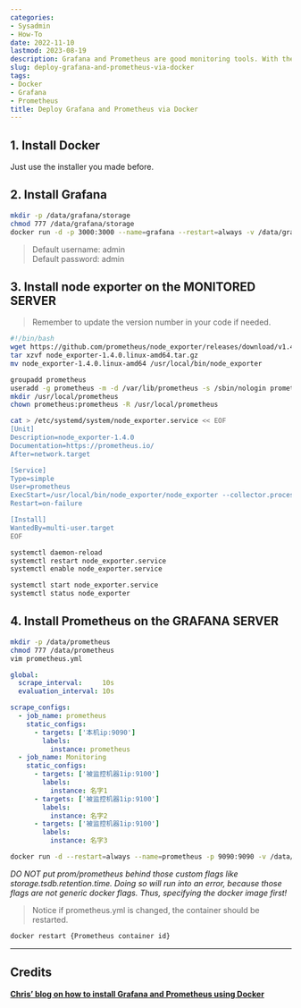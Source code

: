 ```yaml
---
categories:
- Sysadmin
- How-To
date: 2022-11-10
lastmod: 2023-08-19
description: Grafana and Prometheus are good monitoring tools. With the use of Docker, the deployment of these two gets way easier.
slug: deploy-grafana-and-prometheus-via-docker
tags:
- Docker
- Grafana
- Prometheus
title: Deploy Grafana and Prometheus via Docker
---
```


## 1. Install Docker
Just use the installer you made before.

## 2. Install Grafana

```bash
mkdir -p /data/grafana/storage
chmod 777 /data/grafana/storage
docker run -d -p 3000:3000 --name=grafana --restart=always -v /data/grafana/storage:/var/lib/grafana grafana/grafana
```

> Default username: admin  
> Default password: admin

## 3. Install node exporter on the MONITORED SERVER

> Remember to update the version number in your code if needed.

```bash
#!/bin/bash
wget https://github.com/prometheus/node_exporter/releases/download/v1.4.0/node_exporter-1.4.0.linux-amd64.tar.gz
tar xzvf node_exporter-1.4.0.linux-amd64.tar.gz
mv node_exporter-1.4.0.linux-amd64 /usr/local/bin/node_exporter

groupadd prometheus
useradd -g prometheus -m -d /var/lib/prometheus -s /sbin/nologin prometheus
mkdir /usr/local/prometheus
chown prometheus:prometheus -R /usr/local/prometheus

cat > /etc/systemd/system/node_exporter.service << EOF
[Unit]
Description=node_exporter-1.4.0
Documentation=https://prometheus.io/
After=network.target

[Service]
Type=simple
User=prometheus
ExecStart=/usr/local/bin/node_exporter/node_exporter --collector.processes --collector.filesystem.ignored-mount-points=^/(sys|proc|dev|host|etc)($|/)
Restart=on-failure

[Install]
WantedBy=multi-user.target
EOF

systemctl daemon-reload
systemctl restart node_exporter.service
systemctl enable node_exporter.service

systemctl start node_exporter.service
systemctl status node_exporter
```

## 4. Install Prometheus on the GRAFANA SERVER

```bash
mkdir -p /data/prometheus
chmod 777 /data/prometheus
vim prometheus.yml
```

```yaml
global:
  scrape_interval:     10s
  evaluation_interval: 10s

scrape_configs:
  - job_name: prometheus
	static_configs:
	  - targets: ['本机ip:9090']
		labels:
		  instance: prometheus
  - job_name: Monitoring
	static_configs:
	  - targets: ['被监控机器1ip:9100']
		labels:
		  instance: 名字1
	  - targets: ['被监控机器1ip:9100']
		labels:
		  instance: 名字2
	  - targets: ['被监控机器1ip:9100']
		labels:
		  instance: 名字3
```

```bash
docker run -d --restart=always --name=prometheus -p 9090:9090 -v /data/prometheus/prometheus.yml:/etc/prometheus/prometheus.yml prom/prometheus --storage.tsdb.retention.time=20d --config.file=/etc/prometheus/prometheus.yml --web.console.libraries=/usr/share/prometheus/console_libraries --web.console.templates=/usr/share/prometheus/consoles
```
*DO NOT put prom/prometheus behind those custom flags like storage.tsdb.retention.time. Doing so will run into an error, because those flags are not generic docker flags. Thus, specifying the docker image first!*

> Notice if prometheus.yml is changed, the container should be restarted.
```bash
docker restart {Prometheus container id}
```

---

## Credits
[**Chris’ blog on how to install Grafana and Prometheus using Docker**](https://blog.chriswang.work/archives/Grafana-Prometheus.html)

